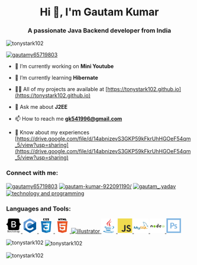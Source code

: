 <h1 align="center">Hi 👋, I'm Gautam Kumar</h1>
<h3 align="center">A passionate Java Backend developer from India</h3>

<p align="left"> <img src="https://komarev.com/ghpvc/?username=tonystark102&label=Profile%20views&color=0e75b6&style=flat" alt="tonystark102" /> </p>

<p align="left"> <a href="https://twitter.com/gautamy65719803" target="blank"><img src="https://img.shields.io/twitter/follow/gautamy65719803?logo=twitter&style=for-the-badge" alt="gautamy65719803" /></a> </p>

- 🔭 I’m currently working on **Mini Youtube**

- 🌱 I’m currently learning **Hibernate**

- 👨‍💻 All of my projects are available at [https://tonystark102.github.io](https://tonystark102.github.io)

- 💬 Ask me about **J2EE**

- 📫 How to reach me **gk541996@gmail.com**

- 📄 Know about my experiences [https://drive.google.com/file/d/14abnizevS3GKP59kFkrUhHGOeF54qm_5/view?usp=sharing](https://drive.google.com/file/d/14abnizevS3GKP59kFkrUhHGOeF54qm_5/view?usp=sharing)

<h3 align="left">Connect with me:</h3>
<p align="left">
<a href="https://twitter.com/gautamy65719803" target="blank"><img align="center" src="https://raw.githubusercontent.com/rahuldkjain/github-profile-readme-generator/master/src/images/icons/Social/twitter.svg" alt="gautamy65719803" height="30" width="40" /></a>
<a href="https://linkedin.com/in/gautam-kumar-922091190/" target="blank"><img align="center" src="https://raw.githubusercontent.com/rahuldkjain/github-profile-readme-generator/master/src/images/icons/Social/linked-in-alt.svg" alt="gautam-kumar-922091190/" height="30" width="40" /></a>
<a href="https://instagram.com/gautam_.yadav" target="blank"><img align="center" src="https://raw.githubusercontent.com/rahuldkjain/github-profile-readme-generator/master/src/images/icons/Social/instagram.svg" alt="gautam_.yadav" height="30" width="40" /></a>
<a href="https://www.youtube.com/c/technology and programming" target="blank"><img align="center" src="https://raw.githubusercontent.com/rahuldkjain/github-profile-readme-generator/master/src/images/icons/Social/youtube.svg" alt="technology and programming" height="30" width="40" /></a>
</p>

<h3 align="left">Languages and Tools:</h3>
<p align="left"> <a href="https://getbootstrap.com" target="_blank" rel="noreferrer"> <img src="https://raw.githubusercontent.com/devicons/devicon/master/icons/bootstrap/bootstrap-plain-wordmark.svg" alt="bootstrap" width="40" height="40"/> </a> <a href="https://www.cprogramming.com/" target="_blank" rel="noreferrer"> <img src="https://raw.githubusercontent.com/devicons/devicon/master/icons/c/c-original.svg" alt="c" width="40" height="40"/> </a> <a href="https://www.w3schools.com/css/" target="_blank" rel="noreferrer"> <img src="https://raw.githubusercontent.com/devicons/devicon/master/icons/css3/css3-original-wordmark.svg" alt="css3" width="40" height="40"/> </a> <a href="https://www.w3.org/html/" target="_blank" rel="noreferrer"> <img src="https://raw.githubusercontent.com/devicons/devicon/master/icons/html5/html5-original-wordmark.svg" alt="html5" width="40" height="40"/> </a> <a href="https://www.adobe.com/in/products/illustrator.html" target="_blank" rel="noreferrer"> <img src="https://www.vectorlogo.zone/logos/adobe_illustrator/adobe_illustrator-icon.svg" alt="illustrator" width="40" height="40"/> </a> <a href="https://www.java.com" target="_blank" rel="noreferrer"> <img src="https://raw.githubusercontent.com/devicons/devicon/master/icons/java/java-original.svg" alt="java" width="40" height="40"/> </a> <a href="https://developer.mozilla.org/en-US/docs/Web/JavaScript" target="_blank" rel="noreferrer"> <img src="https://raw.githubusercontent.com/devicons/devicon/master/icons/javascript/javascript-original.svg" alt="javascript" width="40" height="40"/> </a> <a href="https://www.mysql.com/" target="_blank" rel="noreferrer"> <img src="https://raw.githubusercontent.com/devicons/devicon/master/icons/mysql/mysql-original-wordmark.svg" alt="mysql" width="40" height="40"/> </a> <a href="https://nodejs.org" target="_blank" rel="noreferrer"> <img src="https://raw.githubusercontent.com/devicons/devicon/master/icons/nodejs/nodejs-original-wordmark.svg" alt="nodejs" width="40" height="40"/> </a> <a href="https://www.photoshop.com/en" target="_blank" rel="noreferrer"> <img src="https://raw.githubusercontent.com/devicons/devicon/master/icons/photoshop/photoshop-line.svg" alt="photoshop" width="40" height="40"/> </a> </p>

<p><img align="left" src="https://github-readme-stats.vercel.app/api/top-langs?username=tonystark102&show_icons=true&locale=en&layout=compact" alt="tonystark102" /></p>

<p>&nbsp;<img align="center" src="https://github-readme-stats.vercel.app/api?username=tonystark102&show_icons=true&locale=en" alt="tonystark102" /></p>

<p><img align="center" src="https://github-readme-streak-stats.herokuapp.com/?user=tonystark102&" alt="tonystark102" /></p>
